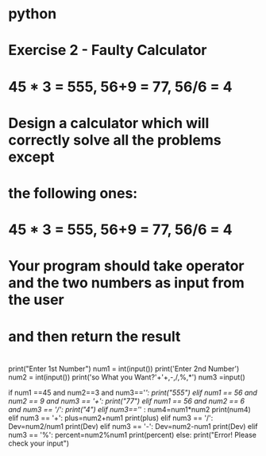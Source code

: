 # python
# Exercise 2 - Faulty Calculator
# 45 * 3 = 555, 56+9 = 77, 56/6 = 4
# Design a calculator which will correctly solve all the problems except
# the following ones:
# 45 * 3 = 555, 56+9 = 77, 56/6 = 4
# Your program should take operator  and the two numbers as input from the user
# and then return the result
#

print("Enter 1st Number")
num1 = int(input())
print('Enter 2nd Number')
num2 = int(input())
print('so What you Want?'+'+,-,/,%,*')
num3 =input()

if num1 ==45 and num2==3 and num3=='*':
    print("555")
elif num1 == 56 and num2 == 9 and num3 == '+':
        print("77")
elif num1 == 56 and num2 == 6 and num3 == '/':
        print("4")
elif num3=='*' :
    num4=num1*num2
    print(num4)
elif num3 == '+':
    plus=num2+num1
    print(plus)
elif num3 == '/':
    Dev=num2/num1
    print(Dev)
elif num3 == '-':
    Dev=num2-num1
    print(Dev)
elif num3 == '%':
    percent=num2%num1
    print(percent)
else:
    print("Error! Please check your input")
